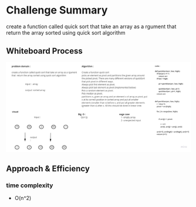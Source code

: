 # Challenge Summary
create a function called quick sort that take an array as a rgument
that  return the array sorted using quick sort algorithm

## Whiteboard Process
![](assets\quick_sort.jpg)
## Approach & Efficiency
### time complexity
 + O(n^2)

